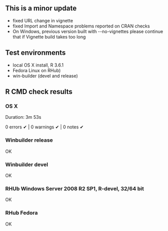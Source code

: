 ## This is a minor update 

- fixed URL change in vignette
- fixed Import and Namespace problems reported on CRAN checks
- On Windows,  previous version built with --no-vignettes please continue that
if Vignette build takes too long


## Test environments
* local OS X install, R 3.6.1
* Fedora Linux on RHub)
* win-builder (devel and release)

## R CMD check results

### OS X

Duration: 3m 53s

0 errors ✔ | 0 warnings ✔ | 0 notes ✔

### Winbuilder release
OK

### Winbuilder devel

OK

### RHUb Windows Server 2008 R2 SP1, R-devel, 32/64 bit

OK
### RHub Fedora
OK
